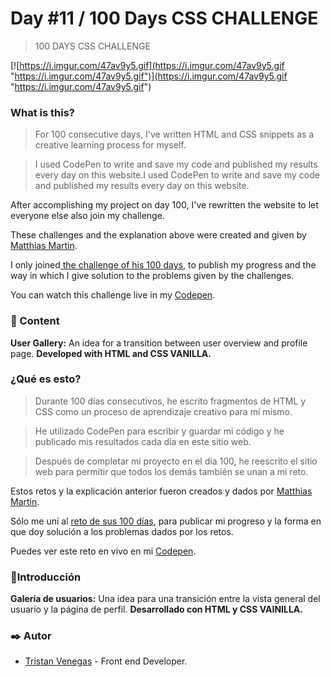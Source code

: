 # Day #11 / 100 Days CSS CHALLENGE
> 100 DAYS CSS CHALLENGE

[![https://i.imgur.com/47av9y5.gif](https://i.imgur.com/47av9y5.gif "https://i.imgur.com/47av9y5.gif")](https://i.imgur.com/47av9y5.gif "https://i.imgur.com/47av9y5.gif")

### What is this?
> For 100 consecutive days, I've written HTML and CSS snippets as a creative learning process for myself.

> I used CodePen to write and save my code and published my results every day on this website.I used CodePen to write and save my code and published my results every day on this website.
> 
After accomplishing my project on day 100, I've rewritten the website to let everyone else also join my challenge.

These challenges and the explanation above were created and given by [Matthias Martin](https://www.stichwort-m.de/ "Matthias Martin").

I only joined[ the challenge of his 100 days](https://100dayscss.com/how-to/ " the challenge of his 100 days"), to publish my progress and the way in which I give solution to the problems given by the challenges.

You can watch this challenge live in my [Codepen](https://codepen.io/TristanVenegas/pen/LYgQeRp "Codepen").

### 📄 Content
**User Gallery:** An idea for a transition between user overview and profile page.
**Developed with HTML and CSS VANILLA.**

### ¿Qué es esto?

> Durante 100 días consecutivos, he escrito fragmentos de HTML y CSS como un proceso de aprendizaje creativo para mí mismo.

> He utilizado CodePen para escribir y guardar mi código y he publicado mis resultados cada día en este sitio web.

> Después de completar mi proyecto en el día 100, he reescrito el sitio web para permitir que todos los demás también se unan a mi reto.

Estos retos y la explicación anterior fueron creados y dados por [Matthias Martin](https://www.stichwort-m.de/ "Matthias Martin").

Sólo me uní al [reto de sus 100 días](https://100dayscss.com/how-to/ "reto de sus 100 días"), para publicar mi progreso y la forma en que doy solución a los problemas dados por los retos.

Puedes ver este reto en vivo en mi [Codepen](https://codepen.io/TristanVenegas/pen/LYgQeRp "Codepen").

###  📄Introducción
**Galería de usuarios:** Una idea para una transición entre la vista general del usuario y la página de perfil.
**Desarrollado con HTML y CSS VAINILLA.**

### ✒️  Autor
- [Tristan Venegas](https://github.com/TG-VA "Tristan Venegas") - Front end Developer.
